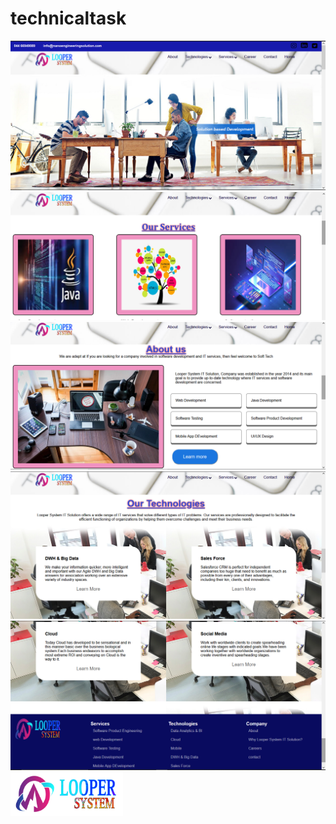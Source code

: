 # technicaltask
<img src="webpage1.png" alt="lgo" srcset="" height="50%" width="100%">
<img src="webpage2.png" alt="lgo" srcset="" height="50%" width="100%">
<img src="webpage3.png" alt="lgo" srcset="" height="50%" width="100%">
<img src="webpage4.png" alt="lgo" srcset="" height="50%" width="100%">
<img src="webpage5.png" alt="lgo" srcset="" height="50%" width="100%">
<img src="looper.png" alt="lgo" srcset="" height="70px" width="180px">
